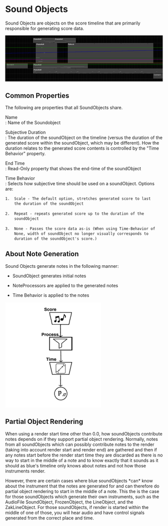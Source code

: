 # Sound Objects

Sound Objects are objects on the score timeline that are primarily
responsible for generating score data.

![](../../../images/Objects.png)

## Common Properties

The following are properties that all SoundObjects share.

Name  
:   Name of the Soundobject

Subjective Duration  
:   The duration of the soundObject on the timeline (versus the duration
    of the generated score within the soundObject, which may be
    different). How the duration relates to the generated score contents
    is controlled by the "Time Behavior" property.

End Time  
:   Read-Only property that shows the end-time of the soundObject

Time Behavior  
:   Selects how subjective time should be used on a soundObject. Options
    are:
    
    1.  Scale - The default option, stretches generated score to last
        the duration of the soundObject
    
    2.  Repeat - repeats generated score up to the duration of the
        soundObject
    
    3.  None - Passes the score data as-is (When using Time-Behavior of
        None, width of soundObject no longer visually corresponds to
        duration of the soundObject's score.)

##  About Note Generation

Sound Objects generate notes in the following manner:

  - SoundObject generates initial notes

  - NoteProcessors are applied to the generated notes

  - Time Behavior is applied to the notes

![](../../../images/ScoreProcessTime.png)

## Partial Object Rendering

When using a render start time other than 0.0, how soundObjects
contribute notes depends on if they support partial object rendering.
Normally, notes from all soundObjects which can possibly contribute
notes to the render (taking into account render start and render end)
are gathered and then if any notes start before the render start time
they are discarded as there is no way to start in the middle of a note
and to know exactly that it sounds as it should as blue's timeline only
knows about notes and not how those instruments render.

However, there are certain cases where blue soundObjects \*can\* know
about the instrument that the notes are generated for and can therefore
do partial object rendering to start in the middle of a note. This the
is the case for those soundObjects which generate their own instruments,
such as the AudioFile SoundObject, FrozenObject, the LineObject, and the
ZakLineObject. For those soundObjects, if render is started within the
middle of one of those, you will hear audio and have control signals
generated from the correct place and time.
